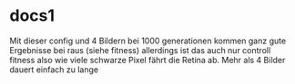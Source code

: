 # docs1
Mit dieser config und 4 Bildern bei 1000 generationen kommen ganz gute Ergebnisse bei raus (siehe fitness) allerdings ist das auch nur controll fitness also wie viele schwarze Pixel fährt die Retina ab.
Mehr als 4 Bilder dauert einfach zu lange